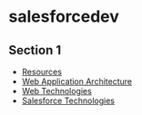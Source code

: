 # salesforcedev

## Section 1


* [Resources](./docs/section1-resources.md)
* [Web Application Architecture](./docs/section2-4-web-application-architecture.md)
* [Web Technologies](./docs/section2-5-web-technologies.md)
* [Salesforce Technologies](./docs/section2-6-salesforce-technologies.md)


